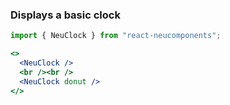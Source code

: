### Displays a basic clock ###

```jsx { "props": { "style": { "backgroundColor": "#929292", "textAlign": "center" } } }
import { NeuClock } from "react-neucomponents";

<>
  <NeuClock />
  <br /><br />
  <NeuClock donut />
</>
```
